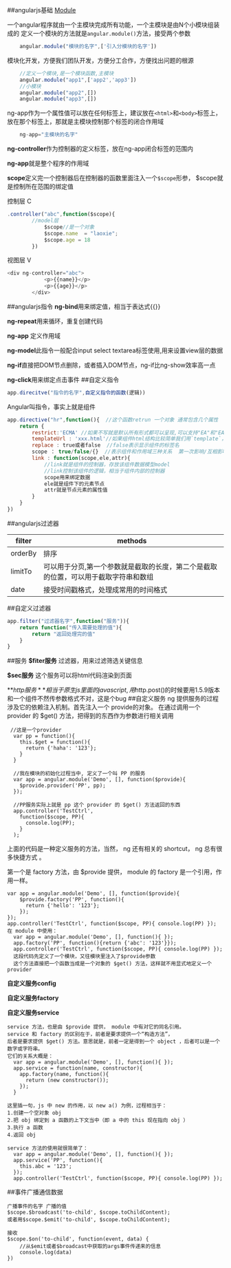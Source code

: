 ##angularjs基础
[Module](angularjs使用模块化开发的)

一个angular程序就由一个主模块完成所有功能，一个主模块是由N个小模块组装成的
定义一个模块的方法就是`angular.module()`方法，接受两个参数
```javascript
	angular.module("模块的名字",['引入分模块的名字'])
```
模块化开发，方便我们团队开发，方便分工合作，方便找出问题的根源
```javascript
	//定义一个模块,是一个模块函数,主模块
	angular.module("app1",['app2','app3'])
	//小模块
	angular.module("app2",[])
	angular.module("app3",[])
```
ng-app作为一个属性值可以放在任何标签上，建议放在`<html>`和`<body>`标签上，放在那个标签上，那就是主模块控制那个标签的闭合作用域
```javascript
	ng-app="主模块的名字"
```
**ng-controller**作为控制器的定义标签，放在ng-app闭合标签的范围内

**ng-app**就是整个程序的作用域

**scope**定义完一个控制器后在控制器的函数里面注入一个`$scope`形参，
$scope就是控制所在范围的绑定值

控制层 C
```javascript
.controller("abc",function($scope){
		//model层
			$scope//是一个对象
			$scope.name  = "laoxie";
			$scope.age = 18
		})
```
视图层 V
```javascript
<div ng-controller="abc">
			<p>{{name}}</p>
			<p>{{age}}</p>
		</div>
```
##angularjs指令
**ng-bind**用来绑定值，相当于表达式{{}}

**ng-repeat**用来循环，重复创建代码

**ng-app** 定义作用域

**ng-model**此指令一般配合input select textarea标签使用,用来设置view层的数据

**ng-if**直接把DOM节点删除，或者插入DOM节点，ng-if比ng-show效率高一点

**ng-click**用来绑定点击事件
##自定义指令
```javascript
app.direcitve("指令的名字",自定义指令的函数(逻辑))
```
Angular叫指令，事实上就是组件
```javascript
app.directive("hr",function(){  //这个函数retrun 一个对象 通常包含几个属性
	return {
		restrict:'ECMA' //如果不写就是默认所有形式都可以呈现,可以支持"EA"和"EAMC"
		templateUrl : 'xxx.html'//如果组件html结构比较简单我们用`template`，如果组件html结构比较复杂我们用`templateUrl`
		replace : true或者false  //false表示显示组件的标签名
		scope ： true/false/{}  //表示组件和作用域三种关系  第一次影响/互相影响/互不影响
		link : function(scope,ele,attr){
			//link就是组件的控制器，存放该组件数据模型model
			//link控制该组件的逻辑，相当于组件内部的控制器
			scope用来绑定数据
			ele就是组件下的元素节点
			attr就是节点元素的属性值
		}
	}
})
```
##angularjs过滤器

|filter|methods|
|-|-|
|orderBy|排序|
|limitTo|可以用于分页,第一个参数就是截取的长度，第二个是截取的位置，可以用于截取字符串和数组|
|date|接受时间戳格式，处理成常用的时间格式|
##自定义过滤器
```javascript
app.filter("过滤器名字",function("服务")){
	return function("传入需要处理的值"){
		return "返回处理完的值"
	}
}
```

##服务
**$fiter服务**
过滤器，用来过滤筛选关键信息

**$sec服务**
这个服务可以将html代码渲染到页面

**$http服务**
相当于原生js里面的javascript ,用$http.post()的时候要用1.5.9版本和一个组件不然传参数格式不对，这是个bug
##自定义服务
ng 提供服务的过程涉及它的依赖注入机制。首先注入一个 provide的对象。
在通过调用一个 provider 的 $get() 方法，把得到的东西作为参数进行相关调用
```angular
 //这是一个provider
  var pp = function(){
    this.$get = function(){
      return {'haha': '123'};
    }
  }

  //我在模块的初始化过程当中, 定义了一个叫 PP 的服务
  var app = angular.module('Demo', [], function($provide){
    $provide.provider('PP', pp);
  });

  //PP服务实际上就是 pp 这个 provider 的 $get() 方法返回的东西
  app.controller('TestCtrl',
    function($scope, PP){
      console.log(PP);
    }
  );
```
上面的代码是一种定义服务的方法，当然， ng 还有相关的 shortcut， ng 总有很多快捷方式 。

第一个是 factory 方法，由 $provide 提供， module 的 factory 是一个引用，作用一样。
```
var app = angular.module('Demo', [], function($provide){
    $provide.factory('PP', function(){
      return {'hello': '123'};
    });
});
app.controller('TestCtrl', function($scope, PP){ console.log(PP) });
在 module 中使用：
  var app = angular.module('Demo', [], function(){ });
  app.factory('PP', function(){return {'abc': '123'}});
  app.controller('TestCtrl', function($scope, PP){ console.log(PP) });
  这段代码先定义了一个模块，又往模块里注入了$provide参数
  这个方法直接把一个函数当成是一个对象的 $get() 方法，这样就不用显式地定义一个 provider
```
**自定义服务config**

**自定义服务factory**

**自定义服务service**
```
service 方法，也是由 $provide 提供， module 中有对它的同名引用。
service 和 factory 的区别在于，前者是要求提供一个“构造方法”，
后者是要求提供 $get() 方法。意思就是，前者一定是得到一个 object ，后者可以是一个数字或字符串。
它们的关系大概是：
  var app = angular.module('Demo', [], function(){ });
  app.service = function(name, constructor){
    app.factory(name, function(){
      return (new constructor());
    });
  }
  
这里插一句，js 中 new 的作用，以 new a() 为例，过程相当于：
1.创建一个空对象 obj
2.把 obj 绑定到 a 函数的上下文当中（即 a 中的 this 现在指向 obj ）
3.执行 a 函数
4.返回 obj

service 方法的使用就很简单了：
  var app = angular.module('Demo', [], function(){ });
  app.service('PP', function(){
    this.abc = '123';
  });
  app.controller('TestCtrl', function($scope, PP){ console.log(PP) });
```

##事件广播通信数据
```
广播事件的名字 广播的值
$scope.$broadcast('to-child', $scope.toChildContent);
或者用$scope.$emit('to-child', $scope.toChildContent);

接收
$scope.$on('to-child', function(event, data) {
	//从$emit或者$broadcast中获取的args事件传递来的信息
	console.log(data)
})
```